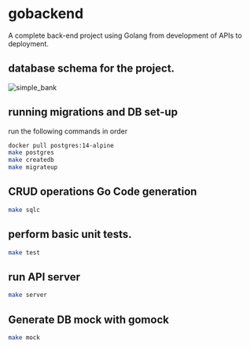 # gobackend
A complete back-end project using Golang from development of APIs to deployment. 

## database schema for the project.

![simple_bank](https://user-images.githubusercontent.com/43909851/179456262-9748fac1-75b5-4a93-b9b2-1727423fca81.png)

## running migrations and DB set-up
run the following commands in order 
```sh
docker pull postgres:14-alpine
make postgres
make createdb
make migrateup
```
## CRUD operations Go Code generation
```sh
make sqlc
```
## perform basic unit tests.
```sh
make test
```
## run API server
```sh
make server
```
## Generate DB mock with gomock
```sh
make mock
```

